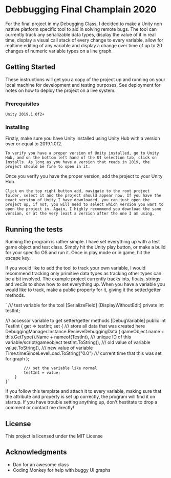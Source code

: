 # Debbugging Final Champlain 2020

For the final project in my Debugging Class, I decided to make a Unity non nattive platform specific tool to aid in solving remote bugs. The tool can currently track any serializable data types, display the value of it in real time, display a visual call stack of every change to every variable, allow for realtime editing of any variable and display a change over time of up to 20 changes of numeric variable types on a line graph. 

## Getting Started

These instructions will get you a copy of the project up and running on your local machine for development and testing purposes. See deployment for notes on how to deploy the project on a live system.

### Prerequisites

```
Unity 2019.1.0f2+
```

### Installing

Firstly, make sure you have Unity installed using Unity Hub with a version over or equal to 2019.1.0f2.

```
To verify you have a proper version of Unity installed, go to Unity Hub, and on the bottom left hand of the UI selection tab, click on Installs. As long as you have a version that reads in 2019, the project should be fine to open in it. 
```

Once you verify you have the proper version, add the project to your Unity Hub.

```
Click on the top right button add, navigate to the root project folder, select it and the project should appear now. If you have the exact version of Unity I have downloaded, you can just open the project up, if not, you will need to select which version you want to open the project in. Again, I highly recommend you download the same version, or at the very least a version after the one I am using.
```

## Running the tests

Running the program is rather simple. I have set everything up with a test game object and test class. Simply hit the Unity play button, or make a build for your specific OS and run it. Once in play mode or in game, hit the escape key. 

If you would like to add the tool to track your own variable, I would recommend tracking only primitive data types as tracking other types can be a bit involved. The example project currently tracks ints, floats, strings and vec3s to show how to set everything up. When you have a variable you would like to track, make a public property for it, giving it the setter/getter methods. 

`
/// test variable for the tool
[SerializeField]
[DisplayWithoutEdit]
private int testInt;

/// accessor variable to get setter/getter methods
    [DebugVariable]
    public int TestInt
    {
        get => testInt;
        set
        {
            /// store all data that was created here
            DebuggingManager.Instance.RecieveDebuggingData
            (
                gameObject.name + this.GetType().Name + nameof(TestInt),                    /// unique ID of this variable/script/gameobject
                testInt.ToString(),                                                         /// old value of variable
                value.ToString(),                                                           /// new value of variable
                Time.timeSinceLevelLoad.ToString("0.0")                                    /// current time that this was set for graph
            );

            /// set the variable like normal
            testInt = value;
        }
    }`
    
If you follow this template and attach it to every variable, making sure that the attribute and property is set up correctly, the program will find it on startup. If you have trouble setting anything up, don't hestitate to drop a comment or contact me directly!

## License

This project is licensed under the MIT License

## Acknowledgments

* Dan for an awesome class
* Coding Monkey for help with buggy UI graphs
